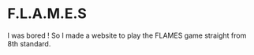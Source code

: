 # F.L.A.M.E.S
I was bored ! So I made a website to play the FLAMES game straight from 8th standard.
